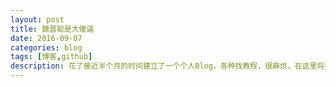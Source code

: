 ```yaml
---
layout: post
title: 魏晋聪是大傻逼
date: 2016-09-07
categories: blog
tags: [博客,github]
description: 花了接近半个月的时间建立了一个个人Blog，各种找教程，很麻烦，在这里将建立静态的GitHub Blog的方法汇总起来。
---
```

